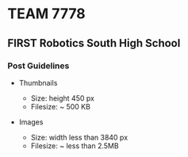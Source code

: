 # TEAM 7778
## FIRST Robotics South High School


### Post Guidelines
* Thumbnails
    * Size: height 450 px
    * Filesize: ~ 500 KB

* Images
    * Size: width less than 3840 px
    * Filesize: ~ less than 2.5MB

